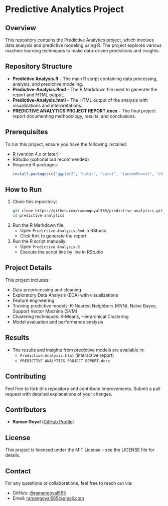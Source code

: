 # Predictive Analytics Project

## Overview
This repository contains the Predictive Analytics project, which involves data analysis and predictive modeling using R. The project explores various machine learning techniques to make data-driven predictions and insights.

## Repository Structure
- **Predictive Analysis.R** - The main R script containing data processing, analysis, and predictive modeling.
- **Predictive-Analysis.Rmd** - The R Markdown file used to generate the report and HTML output.
- **Predictive-Analysis.html** - The HTML output of the analysis with visualizations and interpretations.
- **PREDICTIVE ANALYTICS PROJECT REPORT.docx** - The final project report documenting methodology, results, and conclusions.

## Prerequisites
To run this project, ensure you have the following installed:
- R (version 4.x or later)
- RStudio (optional but recommended)
- Required R packages:
  ```r
  install.packages(c("ggplot2", "dplyr", "caret", "randomForest", "e1071", "class", "cluster", "flexdashboard"))
  ```

## How to Run
1. Clone this repository:
   ```bash
   git clone https://github.com/ramangoyal565/predictive-analytics.git
   cd predictive-analytics
   ```
2. Run the R Markdown file:
   - Open `Predictive-Analysis.Rmd` in RStudio
   - Click Knit to generate the report
3. Run the R script manually:
   - Open `Predictive Analysis.R`
   - Execute the script line by line in RStudio

## Project Details
This project includes:
- Data preprocessing and cleaning
- Exploratory Data Analysis (EDA) with visualizations
- Feature engineering
- Training predictive models: K-Nearest Neighbors (KNN), Naïve Bayes, Support Vector Machine (SVM)
- Clustering techniques: K-Means, Hierarchical Clustering
- Model evaluation and performance analysis

## Results
- The results and insights from predictive models are available in:
  - `Predictive-Analysis.html` (interactive report)
  - `PREDICTIVE ANALYTICS PROJECT REPORT.docx`

## Contributing
Feel free to fork this repository and contribute improvements. Submit a pull request with detailed explanations of your changes.

## Contributors
- **Raman Goyal** ([GitHub Profile](https://github.com/ramangoyal565))

## License
This project is licensed under the MIT License - see the LICENSE file for details.

## Contact
For any questions or collaborations, feel free to reach out via:
- GitHub: [@ramangoyal565](https://github.com/ramangoyal565)
- Email: ramangoyal565@gmail.com
